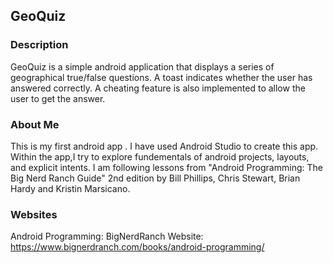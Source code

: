 ## GeoQuiz
### Description
GeoQuiz is a simple android application that displays a series of geographical true/false questions. A toast indicates whether the user has answered correctly. A cheating feature is also implemented to allow the user to get the answer. 

### About Me
This is my first android app . I have used Android Studio to create this app. Within the app,I try to explore fundementals of android projects, layouts, and explicit intents. 
I am following lessons from "Android Programming: The Big Nerd Ranch Guide" 2nd edition by Bill Phillips, Chris Stewart, Brian Hardy and Kristin Marsicano. 

### Websites
Android Programming: BigNerdRanch Website: https://www.bignerdranch.com/books/android-programming/
